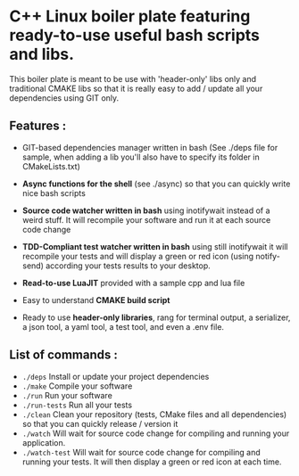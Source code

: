 # C++ Linux boiler plate featuring ready-to-use useful bash scripts and libs.

This boiler plate is meant to be use with 'header-only' libs only and traditional CMAKE libs so that it is really easy to add / update all your dependencies using GIT only.

## Features : 
- GIT-based dependencies manager written in bash (See ./deps file for sample, when adding a lib you'll also have to
specify its folder in CMakeLists.txt)

-  **Async functions for the shell** (see ./async) so that you can quickly write nice bash scripts

- **Source code watcher written in bash** using inotifywait instead of a weird stuff. It will recompile your software and run it at each source code change 

- **TDD-Compliant test watcher written in bash** using still inotifywait it will recompile your tests and will display a green or red icon (using notify-send) according your tests results to your desktop.

- **Read-to-use LuaJIT** provided with a sample cpp and lua file 

- Easy to understand **CMAKE build script**

- Ready to use **header-only libraries**, rang for terminal output, a serializer, a json tool, a yaml tool, a test tool, and even a .env file. 

## List of commands :

- `./deps` Install or update your project dependencies 
- `./make` Compile your software
- `./run` Run your software
- `./run-tests` Run all your tests
- `./clean` Clean your repository (tests, CMake files and all dependencies) so that you can quickly release / version it
- `./watch` Will wait for source code change for compiling and running your application.
- `./watch-test` Will wait for source code change for compiling and running your tests. It will then display a green or red icon at each time.




 
  



